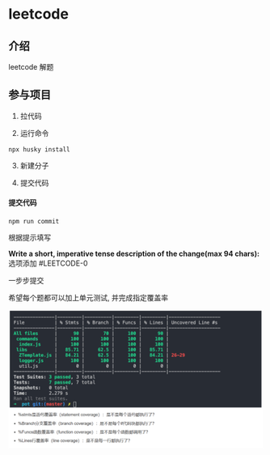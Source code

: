# leetcode

## 介绍

leetcode 解题

## 参与项目

1. 拉代码

2. 运行命令

```shell
npx husky install
```

3. 新建分子

4. 提交代码

#### 提交代码

```shell
npm run commit
```

根据提示填写

**Write a short, imperative tense description of the change(max 94 chars):**
选项添加 #LEETCODE-0

一步步提交

希望每个题都可以加上单元测试, 并完成指定覆盖率

![测试](test.png)
